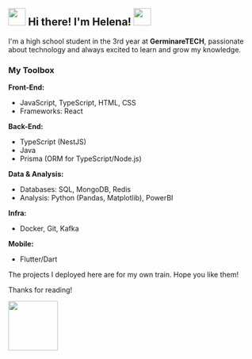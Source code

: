 ## <img src="https://www.icegif.com/wp-content/uploads/icegif-4144.gif" width="35" /> **Hi there! I'm Helena!** <img src="https://www.icegif.com/wp-content/uploads/icegif-4144.gif" width="35" />

I'm a high school student in the 3rd year at **GerminareTECH**, passionate about technology and always excited to learn and grow my knowledge.

### **My Toolbox**  

**Front-End:**  
- JavaScript, TypeScript, HTML, CSS  
- Frameworks: React

**Back-End:**  
- TypeScript (NestJS)
- Java
- Prisma (ORM for TypeScript/Node.js)
  
**Data & Analysis:**  
- Databases: SQL, MongoDB, Redis  
- Analysis: Python (Pandas, Matplotlib), PowerBI

**Infra:**
- Docker, Git, Kafka

**Mobile:**
- Flutter/Dart

The projects I deployed here are for my own train. Hope you like them!
<p> Thanks for reading!</p>
<img src="https://s2.glbimg.com/MU_HOBQHWW68xx07g9NWMS4QQwg=/e.glbimg.com/og/ed/f/original/2021/11/30/giphy_1.gif" width='100' />
